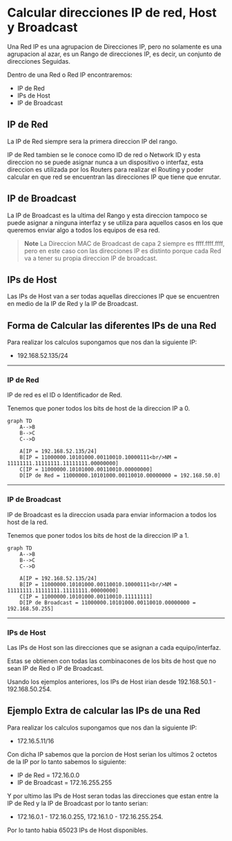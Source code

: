 # Calcular direcciones IP de red, Host y Broadcast

Una Red IP es una agrupacion de Direcciones IP, pero no solamente es una agrupacion al azar, es un Rango de direcciones IP, es decir, un conjunto de direcciones Seguidas.

Dentro de una Red o Red IP encontraremos:
* IP de Red
* IPs de Host
* IP de Broadcast

## IP de Red

La IP de Red siempre sera la primera direccion IP del rango.

IP de Red tambien se le conoce como ID de red o Network ID y esta direccion no se puede asignar nunca a un dispositivo o interfaz, esta direccion es utilizada por los Routers para realizar el Routing y poder calcular en que red se encuentran las direcciones IP que tiene que enrutar.

## IP de Broadcast 

La IP de Broadcast es la ultima del Rango y esta direccion tampoco se puede asignar a ninguna interfaz y se utiliza para aquellos casos en los que queremos enviar algo a todos los equipos de esa red.

> **Note** La Direccion MAC de Broadcast de capa 2 siempre es ffff.ffff.ffff, pero en este caso con las direcciones IP es distinto porque cada Red va a tener su propia direccion IP de broadcast.

## IPs de Host

Las IPs de Host van a ser todas aquellas direcciones IP que se encuentren en medio de la IP de Red y la IP de Broadcast.


## Forma de Calcular las diferentes IPs de una Red 
Para realizar los calculos supongamos que nos dan la siguiente IP:

* 192.168.52.135/24

---

### IP de Red 

IP de red es el ID o Identificador de Red.

Tenemos que poner todos los bits de host de la direccion IP a 0.

```mermaid
graph TD
    A-->B
    B-->C
    C-->D

    A[IP = 192.168.52.135/24]
    B[IP = 11000000.10101000.00110010.10000111<br/>NM = 11111111.11111111.11111111.00000000]
    C[IP = 11000000.10101000.00110010.00000000]
    D[IP de Red = 11000000.10101000.00110010.00000000 = 192.168.50.0]

```

---

### IP de Broadcast 

IP de Broadcast es la direccion usada para enviar informacion a todos los host de la red.

Tenemos que poner todos los bits de host de la direccion IP a 1.

```mermaid
graph TD
    A-->B
    B-->C
    C-->D

    A[IP = 192.168.52.135/24]
    B[IP = 11000000.10101000.00110010.10000111<br/>NM = 11111111.11111111.11111111.00000000]
    C[IP = 11000000.10101000.00110010.11111111]
    D[IP de Broadcast = 11000000.10101000.00110010.00000000 = 192.168.50.255]

```

---

### IPs de Host

Las IPs de Host son las direcciones que se asignan a cada equipo/interfaz.

Estas se obtienen con todas las combinacones de los bits de host que no sean IP de Red o IP de Broadcast.

Usando los ejemplos anteriores, los IPs de Host irian desde 192.168.50.1 - 192.168.50.254.

## Ejemplo Extra de calcular las IPs de una Red 

Para realizar los calculos supongamos que nos dan la siguiente IP:

* 172.16.5.11/16

Con dicha IP sabemos que la porcion de Host serian los ultimos 2 octetos de la IP por lo tanto sabemos lo siguiente:

* IP de Red = 172.16.0.0
* IP de Broadcast = 172.16.255.255

Y por ultimo las IPs de Host seran todas las direcciones que estan entre la IP de Red y la IP de Broadcast por lo tanto serian:

* 172.16.0.1 - 172.16.0.255, 172.16.1.0 - 172.16.255.254.

Por lo tanto habia 65023 IPs de Host disponibles.
